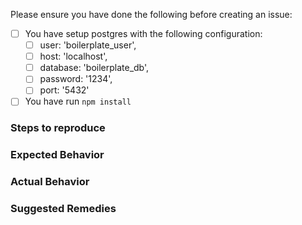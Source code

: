 Please ensure you have done the following before creating an issue:
- [ ] You have setup postgres with the following configuration:
  - [ ] user: 'boilerplate_user',
  - [ ] host: 'localhost',
  - [ ] database: 'boilerplate_db',
  - [ ] password: '1234',
  - [ ] port: '5432'
- [ ] You have run `npm install`

### Steps to reproduce

### Expected Behavior

### Actual Behavior

### Suggested Remedies
